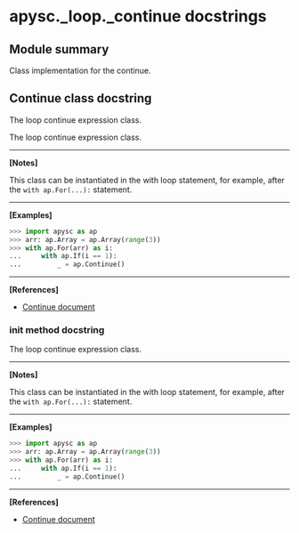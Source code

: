 # apysc._loop._continue docstrings

## Module summary

Class implementation for the continue.

## Continue class docstring

The loop continue expression class.

The loop continue expression class.<hr>

**[Notes]**

This class can be instantiated in the with loop statement, for example, after the `with ap.For(...):` statement.<hr>

**[Examples]**

```py
>>> import apysc as ap
>>> arr: ap.Array = ap.Array(range(3))
>>> with ap.For(arr) as i:
...     with ap.If(i == 1):
...         _ = ap.Continue()
```

<hr>

**[References]**

- [Continue document](https://simon-ritchie.github.io/apysc/continue.html)

### __init__ method docstring

The loop continue expression class.<hr>

**[Notes]**

This class can be instantiated in the with loop statement, for example, after the `with ap.For(...):` statement.<hr>

**[Examples]**

```py
>>> import apysc as ap
>>> arr: ap.Array = ap.Array(range(3))
>>> with ap.For(arr) as i:
...     with ap.If(i == 1):
...         _ = ap.Continue()
```

<hr>

**[References]**

- [Continue document](https://simon-ritchie.github.io/apysc/continue.html)